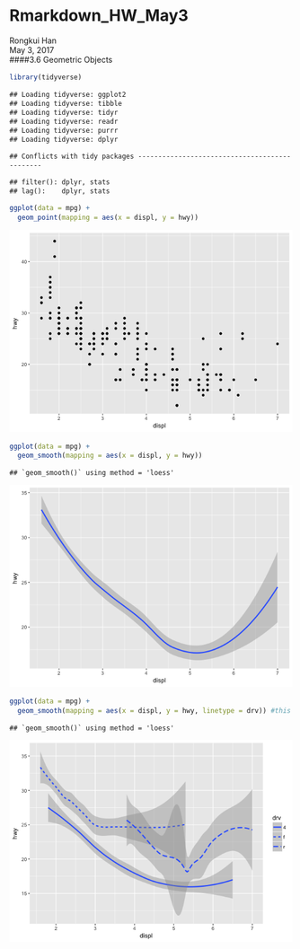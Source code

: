 # Rmarkdown_HW_May3
Rongkui Han  
May 3, 2017  
####3.6 Geometric Objects

```r
library(tidyverse)
```

```
## Loading tidyverse: ggplot2
## Loading tidyverse: tibble
## Loading tidyverse: tidyr
## Loading tidyverse: readr
## Loading tidyverse: purrr
## Loading tidyverse: dplyr
```

```
## Conflicts with tidy packages ----------------------------------------------
```

```
## filter(): dplyr, stats
## lag():    dplyr, stats
```

```r
ggplot(data = mpg) + 
  geom_point(mapping = aes(x = displ, y = hwy))
```

![](May_3_HW_files/figure-html/unnamed-chunk-1-1.png)<!-- -->

```r
ggplot(data = mpg) + 
  geom_smooth(mapping = aes(x = displ, y = hwy))
```

```
## `geom_smooth()` using method = 'loess'
```

![](May_3_HW_files/figure-html/unnamed-chunk-1-2.png)<!-- -->

```r
ggplot(data = mpg) + 
  geom_smooth(mapping = aes(x = displ, y = hwy, linetype = drv)) #this is really a funny looking plot. 
```

```
## `geom_smooth()` using method = 'loess'
```

![](May_3_HW_files/figure-html/unnamed-chunk-1-3.png)<!-- -->


